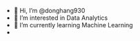 - 👋 Hi, I’m @donghang930
- 👀 I’m interested in Data Analytics
- 🌱 I’m currently learning Machine Learning
- <!---💞️ I’m looking to collaborate on ...
- 📫 How to reach me ...--->

<!---
donghang930/donghang930 is a ✨ special ✨ repository because its `README.md` (this file) appears on your GitHub profile.
You can click the Preview link to take a look at your changes.
--->
